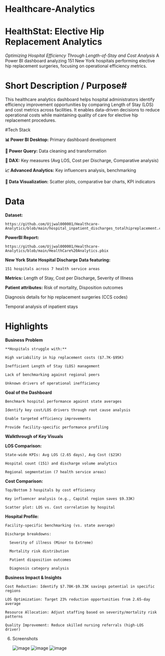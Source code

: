 # Healthcare-Analytics

# HealthStat: Elective Hip Replacement Analytics

*Optimizing Hospital Efficiency Through Length-of-Stay and Cost Analysis*
A Power BI dashboard analyzing 151 New York hospitals performing elective hip replacement surgeries, focusing on operational efficiency metrics.

# Short Description / Purpose#

This healthcare analytics dashboard helps hospital administrators identify efficiency improvement opportunities by comparing Length of Stay (LOS) and cost metrics across facilities. It enables data-driven decisions to reduce operational costs while maintaining quality of care for elective hip replacement procedures.

#Tech Stack

  **📊 Power BI Desktop:** Primary dashboard development

  **🔄 Power Query:** Data cleaning and transformation

  **🧠 DAX:** Key measures (Avg LOS, Cost per Discharge, Comparative analysis)

  **📈 Advanced Analytics:** Key influencers analysis, benchmarking

  **🎨 Data Visualization:** Scatter plots, comparative bar charts, KPI indicators

# Data

**Dataset:**

    https://github.com/Ujjwal000001/Healthcare-Analytics/blob/main/hospital_inpatient_discharges_totalhipreplacement.csv

**PowerBI Report:**

    https://github.com/Ujjwal000001/Healthcare-Analytics/blob/main/HealthCare%20Analytics.pbix

**New York State Hospital Discharge Data featuring:**

    151 hospitals across 7 health service areas

**Metrics:**  Length of Stay, Cost per Discharge, Severity of Illness

**Patient attributes:** Risk of mortality, Disposition outcomes

Diagnosis details for hip replacement surgeries (CCS codes)

Temporal analysis of inpatient stays

# Highlights

**Business Problem**
    
    **Hospitals struggle with:**

    High variability in hip replacement costs ($7.7K-$95K)

    Inefficient Length of Stay (LOS) management

    Lack of benchmarking against regional peers

    Unknown drivers of operational inefficiency

**Goal of the Dashboard**

    Benchmark hospital performance against state averages

    Identify key cost/LOS drivers through root cause analysis

    Enable targeted efficiency improvements

    Provide facility-specific performance profiling

**Walkthrough of Key Visuals**

  **LOS Comparison:**

    State-wide KPIs: Avg LOS (2.65 days), Avg Cost ($21K)

    Hospital count (151) and discharge volume analytics

    Regional segmentation (7 health service areas)

  **Cost Comparison:**

    Top/Bottom 3 hospitals by cost efficiency

    Key influencer analysis (e.g., Capital region saves $9.33K)

    Scatter plot: LOS vs. Cost correlation by hospital

  **Hospital Profile:**

    Facility-specific benchmarking (vs. state average)

    Discharge breakdowns:

      Severity of illness (Minor to Extreme)

      Mortality risk distribution

      Patient disposition outcomes

      Diagnosis category analysis

  **Business Impact & Insights**
  
    Cost Reduction: Identify $7.78K-$9.33K savings potential in specific regions

    LOS Optimization: Target 23% reduction opportunities from 2.65-day average

    Resource Allocation: Adjust staffing based on severity/mortality risk patterns

    Quality Improvement: Reduce skilled nursing referrals (high-LOS driver)

6. Screenshots

   ![image](https://github.com/user-attachments/assets/89345de9-5403-43a0-aa9e-955730a46adc)
   ![image](https://github.com/user-attachments/assets/88856c10-b12b-4ddd-84a3-52c2a4295953)
   ![image](https://github.com/user-attachments/assets/44abe27c-14ea-4a11-9b4f-7b9dfdfd39ec)



